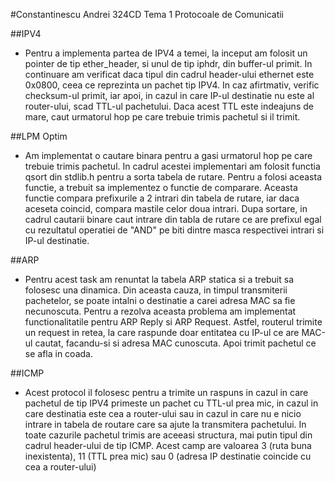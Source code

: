 #Constantinescu Andrei 324CD Tema 1 Protocoale de Comunicatii

##IPV4

* Pentru a implementa partea de IPV4 a temei, la inceput am folosit un pointer de tip ether_header, si unul de tip iphdr, din buffer-ul primit. In continuare am verificat daca tipul din cadrul header-ului ethernet este 0x0800, ceea ce reprezinta un pachet tip IPV4. In caz afirtmativ, verific checksum-ul primit, iar apoi, in cazul in care IP-ul destinatie nu este al router-ului, scad TTL-ul pachetului. Daca acest TTL este indeajuns de mare, caut urmatorul hop pe care trebuie trimis pachetul si il trimit.


##LPM Optim

* Am implementat o cautare binara pentru a gasi urmatorul hop pe care trebuie trimis pachetul. In cadrul acestei implementari am folosit functia qsort din stdlib.h pentru a sorta tabela de rutare. Pentru a folosi aceasta functie, a trebuit sa implementez o functie de comparare. Aceasta functie compara prefixurile a 2 intrari din tabela de rutare, iar daca aceseta coincid, compara mastile celor doua intrari. Dupa sortare, in cadrul cautarii binare caut intrare din tabla de rutare ce are prefixul egal cu rezultatul operatiei de "AND" pe biti dintre masca respectivei intrari si IP-ul destinatie. 

##ARP

* Pentru acest task am renuntat la tabela ARP statica si a trebuit sa folosesc una dinamica. Din aceasta cauza, in timpul transmiterii pachetelor, se poate intalni o destinatie a carei adresa MAC sa fie necunoscuta. Pentru a rezolva aceasta problema am implementat functionalitatile pentru ARP Reply si ARP Request. Astfel, routerul trimite un request in retea, la care raspunde doar entitatea cu IP-ul ce are MAC-ul cautat, facandu-si si adresa MAC cunoscuta. Apoi trimit pachetul ce se afla in coada.

##ICMP

* Acest protocol il folosesc pentru a trimite un raspuns in cazul in care pachetul de tip IPV4 primeste un pachet cu TTL-ul prea mic, in cazul in care destinatia este cea a router-ului sau in cazul in care nu e nicio intrare in tabela de routare care sa ajute la transmitera pachetului. In toate cazurile pachetul trimis are aceeasi structura, mai putin tipul din cadrul header-ului de tip ICMP. Acest camp are valoarea 3 (ruta buna inexistenta), 11 (TTL prea mic) sau 0 (adresa IP destinatie coincide cu cea a router-ului)
